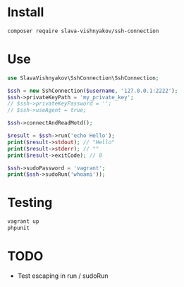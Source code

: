 # Install

```bash
composer require slava-vishnyakov/ssh-connection
```

# Use

```php
use SlavaVishnyakov\SshConnection\SshConnection;

$ssh = new SshConnection($username, '127.0.0.1:2222');
$ssh->privateKeyPath = 'my_private_key';
// $ssh->privateKeyPassword = '';
// $ssh->useAgent = true;

$ssh->connectAndReadMotd();

$result = $ssh->run('echo Hello');
print($result->stdout); // "Hello"
print($result->stderr); // ""
print($result->exitCode); // 0

$ssh->sudoPassword = 'vagrant';
print($ssh->sudoRun('whoami'));
```

# Testing

```bash
vagrant up
phpunit
```

# TODO 
- Test escaping in run / sudoRun
